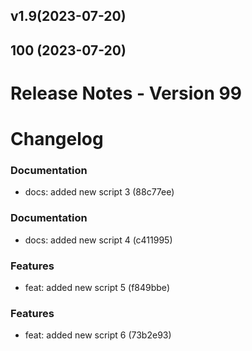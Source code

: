 ## v1.9(2023-07-20)


## 100 (2023-07-20)


# Release Notes - Version 99
# Changelog

### Documentation

- docs: added new script 3 (88c77ee)

### Documentation

- docs: added new script 4 (c411995)
### Features

- feat: added new script 5 (f849bbe)
### Features

- feat: added new script 6 (73b2e93)
